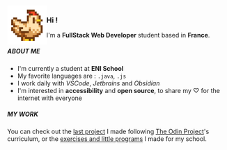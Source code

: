 <img align="left" src="img/stardew-chicken.png" width=90/>

### Hi !
I'm a **FullStack Web Developer** student based in **France**.

##### ABOUT ME

- I'm currently a student at **ENI School**
- My favorite languages are : ```.java```, ```.js``` 
- I work daily with *VSCode*, *Jetbrains* and *Obsidian*
- I'm interested in **accessibility** and **open source**, to share my ♡ for the internet with everyone

##### MY WORK

You can check out the [last project](https://github.com/sheilaJava/odin-calculator) I made following [The Odin Project](https://www.theodinproject.com/)'s curriculum, or the [exercises and little programs](https://github.com/sheilaJava/eni-exercises) I made for my school.
